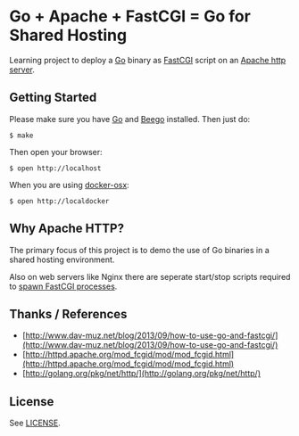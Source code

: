 # Go + Apache + FastCGI = Go for Shared Hosting

Learning project to deploy a [Go](http://go-lang.org) binary as [FastCGI](http://www.fastcgi.com) script on an [Apache http server](http://httpd.apache.org).

## Getting Started

Please make sure you have [Go](http://go-lang.org) and [Beego](http://beego.me) installed. Then just do:

    $ make

Then open your browser:

    $ open http://localhost

When you are using [docker-osx](https://github.com/noplay/docker-osx):

    $ open http://localdocker

## Why Apache HTTP?

The primary focus of this project is to demo the use of Go binaries in a shared hosting environment.

Also on web servers like Nginx there are seperate start/stop scripts required to [spawn FastCGI processes](http://wiki.nginx.org/FcgiExample#Spawning_a_FastCGI_Process).

## Thanks / References

 * [http://www.dav-muz.net/blog/2013/09/how-to-use-go-and-fastcgi/](http://www.dav-muz.net/blog/2013/09/how-to-use-go-and-fastcgi/)
 * [http://httpd.apache.org/mod_fcgid/mod/mod_fcgid.html](http://httpd.apache.org/mod_fcgid/mod/mod_fcgid.html)
 * [http://golang.org/pkg/net/http/](http://golang.org/pkg/net/http/)

## License

See [LICENSE](LICENSE).
